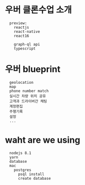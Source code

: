 # 우버 클론수업 소개
```
  preview: 
    reactjs
    react-native
    react16
  
    graph-ql api
    typescript
```

# 우버 blueprint
```
  geolocation
  map
  phone number match
  실시간 차량 위치 공유
  고객과 드라이버간 채팅
  계정편집
  주행기록
  설정
  ...
```

# waht are we using
```
  nodejs 8.1
  yarn
  database
  mac
    postgres
      psql install
      create database
```